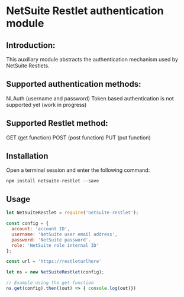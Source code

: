 # NetSuite Restlet authentication module

## Introduction:
This auxiliary module abstracts the authentication mechanism used by NetSuite Restlets.

## Supported authentication methods:
NLAuth (username and password)
Token based authentication is not supported yet (work in progress)

## Supported Restlet method:

GET (get function)
POST (post function)
PUT (put function)

## Installation

Open a terminal session and enter the following command:

``npm install netsuite-restlet --save``

## Usage

```javascript
let NetSuiteRestlet = require('netsuite-restlet');

const config = {
  account: 'account ID',
  username: 'NetSuite user email address',
  password: 'NetSuite password'.
  role: 'NetSuite role internal ID'
};

const url = 'https://restleturlhere'

let ns = new NetSuiteRestlet(config);

// Example using the get function
ns.get(config).then((out) => { console.log(out)})




